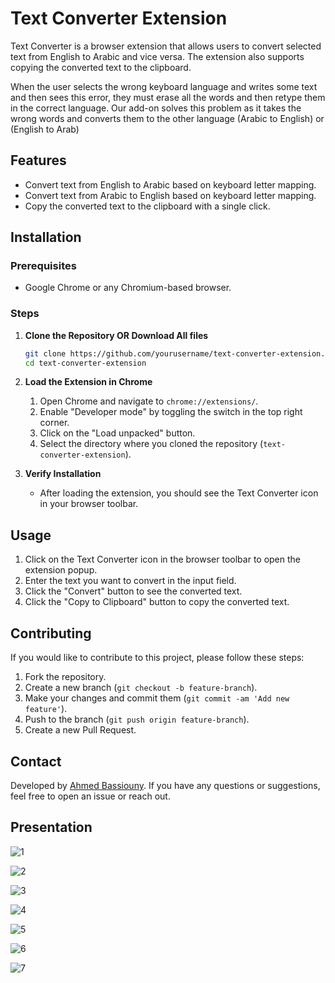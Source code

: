 # Text Converter Extension

Text Converter is a browser extension that allows users to convert selected text from English to Arabic and vice versa. The extension also supports copying the converted text to the clipboard.

When the user selects the wrong keyboard language and writes some text and then sees this error, they must erase all the words and then retype them in the correct language. Our add-on solves this problem as it takes the wrong words and converts them to the other language (Arabic to English) or (English to Arab)

## Features

- Convert text from English to Arabic based on keyboard letter mapping.
- Convert text from Arabic to English based on keyboard letter mapping.
- Copy the converted text to the clipboard with a single click.

## Installation

### Prerequisites

- Google Chrome or any Chromium-based browser.

### Steps

1. **Clone the Repository OR Download All files**

    ```sh
    git clone https://github.com/yourusername/text-converter-extension.git
    cd text-converter-extension
    ```

2. **Load the Extension in Chrome**

    1. Open Chrome and navigate to `chrome://extensions/`.
    2. Enable "Developer mode" by toggling the switch in the top right corner.
    3. Click on the "Load unpacked" button.
    4. Select the directory where you cloned the repository (`text-converter-extension`).

3. **Verify Installation**

    - After loading the extension, you should see the Text Converter icon in your browser toolbar.

## Usage

1. Click on the Text Converter icon in the browser toolbar to open the extension popup.
2. Enter the text you want to convert in the input field.
3. Click the "Convert" button to see the converted text.
4. Click the "Copy to Clipboard" button to copy the converted text.

## Contributing

If you would like to contribute to this project, please follow these steps:

1. Fork the repository.
2. Create a new branch (`git checkout -b feature-branch`).
3. Make your changes and commit them (`git commit -am 'Add new feature'`).
4. Push to the branch (`git push origin feature-branch`).
5. Create a new Pull Request.

## Contact

Developed by [Ahmed Bassiouny](https://github.com/ahmedMbassiouny). If you have any questions or suggestions, feel free to open an issue or reach out.


## Presentation 
![1](https://github.com/user-attachments/assets/d62c302f-6d77-4ad4-8ed4-60d3484de019)

![2](https://github.com/user-attachments/assets/876f9eb9-57d7-4c09-a6fd-34b9b08ca517)

![3](https://github.com/user-attachments/assets/1b7cc950-fdd8-47b5-b22a-da83d0c75652)

![4](https://github.com/user-attachments/assets/c4a17fde-aa87-482d-86d2-a7dd0ac6cc5c)

![5](https://github.com/user-attachments/assets/20b7e5d7-3f00-44d5-8a2c-879eed1606ea)

![6](https://github.com/user-attachments/assets/ffa9bf37-c60f-455a-b363-8c9982d5d17a)

![7](https://github.com/user-attachments/assets/65612e88-51cb-41a4-aaa2-d187d2ba49d7)




